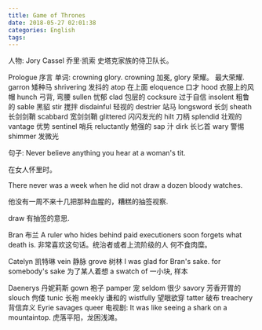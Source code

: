 ```yaml
---
title: Game of Thrones
date: 2018-05-27 02:01:38
categories: English
tags:
---
```


人物:
Jory Cassel 乔里·凯索 史塔克家族的侍卫队长。

Prologue 序言
单词:
crowning glory. crowning 加冕, glory 荣耀。 最大荣耀.
garron 矮种马
shrivering 发抖的
atop 在上面
eloquence 口才
hood 衣服上的风帽
hunch 弓背, 弯腰
sullen 忧郁
clad 包层的
cocksure 过于自信
insolent 粗鲁的
sable 黑貂
stir 搅拌
disdainful 轻视的
destrier 站马
longsword 长剑
sheath 长剑剑鞘
scabbard 宽剑剑鞘
glittered 闪闪发光的
hilt 刀柄
splendid 壮观的
vantage 优势
sentinel 哨兵
reluctantly 勉强的
sap 汁
dirk 长匕首
wary 警惕
shimmer 发微光


句子:
Never believe anything you hear at a woman's tit.

在女人怀里时。

There never was a week when he did not draw a dozen bloody watches.

他没有一周不来十几把那种血腥的，糟糕的抽签视察.

draw 有抽签的意思.

Bran 布兰
A ruler who hides behind paid executioners soon forgets what death is.
非常喜欢这句话。统治者或者上流阶级的人 何不食肉糜。

Catelyn 凯特琳
vein 静脉
grove 树林
I was glad for Bran's sake. 
for somebody's sake 为了某人着想
a swatch of 一小块, 样本

Daenerys 丹妮莉斯
gown 袍子
pamper 宠
seldom 很少
savory 芳香开胃的
slouch 佝偻
tunic 长袍
meekly 谦和的
wistfully 望眼欲穿
tatter 破布
treachery 背信弃义
Eyrie 
savages
queer
电视剧:
It was like seeing a shark on a mountaintop.
虎落平阳，龙困浅滩。
